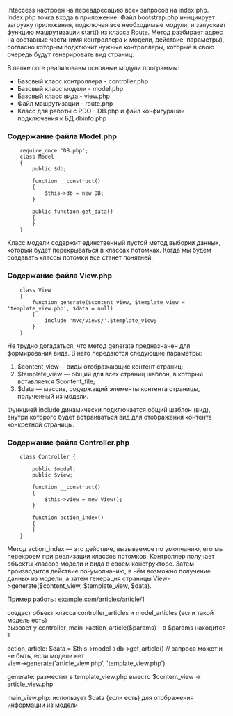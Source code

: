.htaccess настроен на переадресацию всех запросов на index.php.
Index.php точка входа в приложение. Файл bootstrap.php инициирует загрузку приложения,
подключая все необходимые модули, и запускает функцию машрутизации start() из класса Route.
Метод разбирает адрес на составные части (имя контроллера и модели, действие, параметры), 
согласно которым подключит нужные контроллеры, которые в свою очередь
будут генерировать вид страниц.

В папке core реализованы основные модули программы:

<ul>
    <li>Базовый класс контроллера - controller.php</li>
    <li>Базовый класс модели - model.php</li>
    <li>Базовый класс вида - view.php</li>
    <li>Файл машрутизации - route.php</li>
    <li>Класс для работы с PDO - DB.php и файл конфигурации подключения к БД dbinfo.php</li>
</ul>

<h3>Содержание файла Model.php</h3>

```
    require_once 'DB.php';
    class Model
    {
        public $db;
    
        function __construct()
        {
            $this->db = new DB;
        }
    
        public function get_data()
        {
        }
    }
```
Класс модели содержит единственный пустой метод выборки данных, 
который будет перекрываться в классах потомках. 
Когда мы будем создавать классы потомки все станет понятней.

<h3>Содержание файла View.php</h3>

```
    class View
    {
        function generate($content_view, $template_view = 'template_view.php', $data = null)
        {
            include 'mvc/views/'.$template_view;
        }
    }
```
Не трудно догадаться, что метод generate предназначен для формирования вида. В него передаются следующие параметры:
1. $content_view— виды отображающие контент страниц;
2. $template_view — общий для всех страниц шаблон, в который вставляется $content_file;
3. $data — массив, содержащий элементы контента страницы, полученный из модели.

Функцией include динамически подключается общий шаблон (вид), внутри которого будет встраиваться вид
для отображения контента конкретной страницы.

<h3>Содержание файла Controller.php</h3>

```
    class Controller {
    
        public $model;
        public $view;
    
        function __construct()
        {
            $this->view = new View();
        }
    
        function action_index()
        {
        }
    }
```

Метод action_index — это действие, вызываемое по умолчанию, его мы перекроем при реализации классов потомков.
Контроллер получает объекты классов модели и вида в своем конструкторе.
Затем производится действие по-умолчанию, в нём возможно получение данных из модели, а затем генерация страницы 
View->generate($content_view, $template_view, $data).

Пример работы:
example.com/articles/article/1

создаст объект класса controller_articles и model_articles (если такой модель есть)<br>
вызовет у controller_main->action_article($params) - в $params находится 1

action_article: $data = $this->model->db->get_article() // запроса может и не быть, если модели нет<br>
view->generate('article_view.php', 'template_view.php')

generate: разместит в template_view.php вместо $content_view -> article_view.php

main_view.php: использует $data (если есть) для отображения информации из модели
